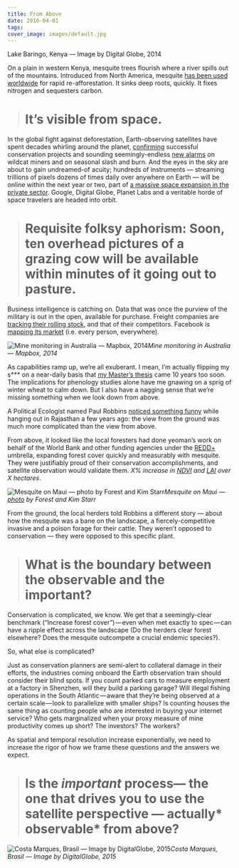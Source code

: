 ```yaml
---
title: From Above
date: 2016-04-01
tags:
cover_image: images/default.jpg
---
```



Lake Baringo, Kenya — Image by Digital Globe, 2014

On a plain in western Kenya, mesquite trees flourish where a river spills out of the mountains. Introduced from North America, mesquite [has been used worldwide](http://researchpub.org/journal/jfpi/number/vol3-no4/vol3-no4-1.pdf) for rapid re-afforestation. It sinks deep roots, quickly. It fixes nitrogen and sequesters carbon.
> # **It’s visible from space.**

In the global fight against deforestation, Earth-observing satellites have spent decades whirling around the planet, [confirming](http://bassinducongo.reddspot.org/web/en/118-forest-maps.php) successful conservation projects and sounding seemingly-endless [new alarms](http://mashable.com/2015/04/22/forests-artificial-intelligence/#74j9hEsl4uqq) on wildcat miners and on seasonal slash and burn. And the eyes in the sky are about to gain undreamed-of acuity; hundreds of instruments — streaming trillions of pixels dozens of times daily over anywhere on Earth — will be online within the next year or two, part of [a massive space expansion in the private sector](http://www.sparkgeo.com/blog/the-great-space-race-pt1/#.Vv1SqBHaW7Q.twitter). Google, Digital Globe, Planet Labs and a veritable horde of space travelers are headed into orbit.
> # Requisite folksy aphorism: Soon, ten overhead pictures of a grazing cow will be available within minutes of it going out to pasture.

Business intelligence is catching on. Data that was once the purview of the military is out in the open, available for purchase. Freight companies are [tracking their rolling stock](https://www.mapbox.com/labs/wirrida/index.html), and that of their competitors. Facebook is [mapping its market](http://www.theatlantic.com/technology/archive/2016/02/facebook-makes-a-new-map-of-everyone-in-the-world/470487/) (i.e. every person, everywhere).

![Mine monitoring in Australia — Mapbox, 2014](https://cdn-images-1.medium.com/max/3116/1*0SzhlE0qHYDMO_8EbmfBXQ.png)*Mine monitoring in Australia — Mapbox, 2014*

As capabilities ramp up, we’re all exuberant. I mean, I’m actually flipping my s*** on a near-daily basis that [my Master’s thesis](https://books.google.com/books?id=XD1pQwAACAAJ&dq=inauthor:%22William+Boykin-Morris%22&hl=en&sa=X&ved=0ahUKEwjBuJTepezLAhWHtIMKHQQ-BAEQ6AEIHTAA) came 10 years too soon. The implications for phenology studies alone have me gnawing on a sprig of winter wheat to calm down. But I also have a nagging sense that we’re missing something when we look down from above.

A Political Ecologist named Paul Robbins [noticed something funny](https://books.google.com/books?id=NixJcZnSsv8C&lpg=PA123&ots=AR9eOe1K6s&dq=political%20ecology%20mesquite%20india&pg=PA122#v=onepage&q=political%20ecology%20mesquite%20india&f=false) while hanging out in Rajasthan a few years ago: the view from the ground was much more complicated than the view from above.

From above, it looked like the local foresters had done yeoman’s work on behalf of the World Bank and other funding agencies under the [REDD+](http://www.un-redd.org/aboutredd) umbrella, expanding forest cover quickly and measurably with mesquite. They were justifiably proud of their conservation accomplishments, and satellite observation would validate them. *X% increase in [NDVI](http://wiki.landscapetoolbox.org/doku.php/remote_sensing_methods:normalized_difference_vegetation_index) and [LAI](https://en.wikipedia.org/wiki/Leaf_area_index) over X hectares*.

![Mesquite on Maui — [photo](https://commons.wikimedia.org/wiki/File:Starr_050924-4469_Prosopis_pallida.jpg) by Forest and Kim Starr](https://cdn-images-1.medium.com/max/5184/1*Ny1T1TKicfXnTWN49yw7eQ.jpeg)*Mesquite on Maui — [photo](https://commons.wikimedia.org/wiki/File:Starr_050924-4469_Prosopis_pallida.jpg) by Forest and Kim Starr*

From the ground, the local herders told Robbins a different story — about how the mesquite was a bane on the landscape, a fiercely-competitive invasive and a poison forage for their cattle. They weren’t opposed to conservation — they were opposed to this specific plant.
> # What is the boundary between the observable and the important?

Conservation is complicated, we know. We get that a seemingly-clear benchmark (“Increase forest cover”) — even when met exactly to spec — can have a ripple effect across the landscape (Do the herders clear forest elsewhere? Does the mesquite outcompete a crucial endemic species?).

So, what else is complicated?

Just as conservation planners are semi-alert to collateral damage in their efforts, the industries coming onboard the Earth observation train should consider their blind spots. If you count parked cars to measure employment at a factory in Shenzhen, will they build a parking garage? Will illegal fishing operations in the South Atlantic — aware that they’re being observed at a certain scale — look to parallelize with smaller ships? Is counting houses the same thing as counting people who are interested in buying your internet service? Who gets marginalized when your proxy measure of mine productivity comes up short? The investors? The workers?

As spatial and temporal resolution increase exponentially, we need to increase the rigor of how we frame these questions and the answers we expect.
> # Is the *important* process— the one that drives you to use the satellite perspective — actually* observable* from above?

![Costa Marques, Brasil — Image by DigitalGlobe, 2015](https://cdn-images-1.medium.com/max/4284/1*9OLu1youtDQNdViPSsTE4w.png)*Costa Marques, Brasil — Image by DigitalGlobe, 2015*
